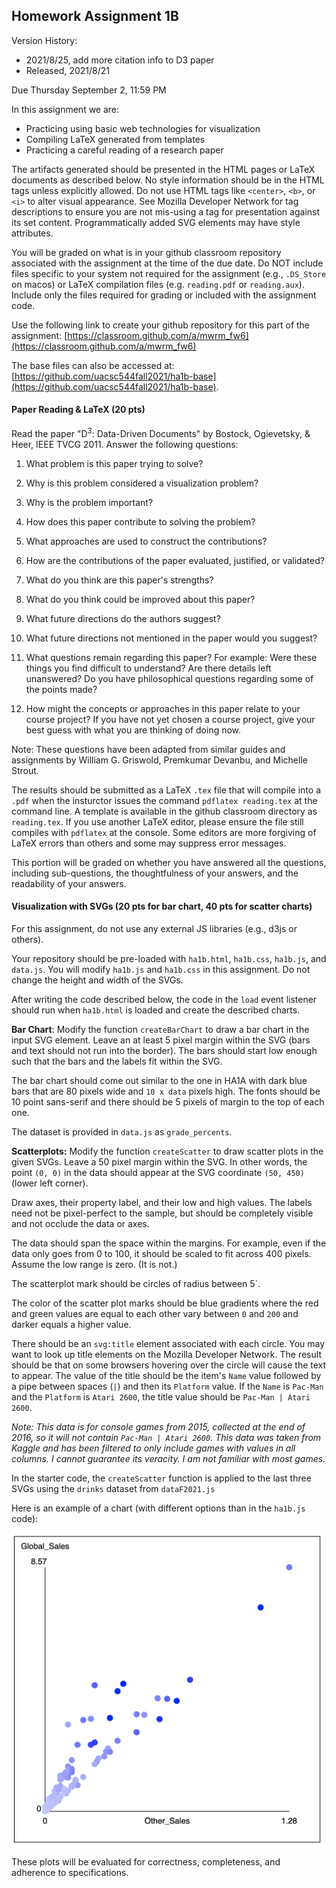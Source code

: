 ## Homework Assignment 1B

Version History: 

- 2021/8/25, add more citation info to D3 paper
- Released, 2021/8/21

Due Thursday September 2, 11:59 PM 


In this assignment we are:

- Practicing using basic web technologies for visualization
- Compiling LaTeX generated from templates
- Practicing a careful reading of a research paper

The artifacts generated should be presented in the HTML pages or LaTeX
documents as described below. No style information should be in the HTML tags
unless explicitly allowed. Do not use HTML tags like `<center>`, `<b>`, or
`<i>` to alter visual appearance. See Mozilla Developer Network for tag
descriptions to ensure you are not mis-using a tag for presentation against
its set content. Programmatically added SVG elements may have style
attributes.

You will be graded on what is in your github classroom repository associated
with the assignment at the time of the due date. Do NOT include files specific
to your system not required for the assignment (e.g., `.DS_Store` on macos) or
LaTeX compilation files (e.g. `reading.pdf` or `reading.aux`). Include only
the files required for grading or included with the assignment code.


Use the following link to create your github repository for this part of the
assignment: [https://classroom.github.com/a/mwrm_fw6](https://classroom.github.com/a/mwrm_fw6)

The base files can also be accessed at: [https://github.com/uacsc544fall2021/ha1b-base](https://github.com/uacsc544fall2021/ha1b-base).

#### Paper Reading & LaTeX (20 pts)

Read the paper "D<sup>3</sup>: Data-Driven Documents" by Bostock, Ogievetsky, & Heer, IEEE TVCG 2011. Answer the following
questions:


1. What problem is this paper trying to solve?

2. Why is this problem considered a visualization problem?

3. Why is the problem important?

4. How does this paper contribute to solving the problem? 

5. What approaches are used to construct the contributions?

6. How are the contributions of the paper evaluated, justified, or validated? 

7. What do you think are this paper's strengths? 

8. What do you think could be improved about this paper?

9. What future directions do the authors suggest? 

10. What future directions not mentioned in the paper would you suggest?

11. What questions remain regarding this paper? For example: Were these things
   you find difficult to understand? Are there details left unanswered? Do you
have philosophical questions regarding some of the points made?

12. How might the concepts or approaches in this paper relate to your course
   project? If you have not yet chosen a course project, give your best guess
with what you are thinking of doing now.

Note: These questions have been adapted from similar guides and assignments by
William G. Griswold, Premkumar Devanbu, and Michelle Strout.

The results should be submitted as a LaTeX `.tex` file that will compile into
a `.pdf` when the insturctor issues the command `pdflatex reading.tex` at the
command line. A template is available in the github classroom directory as
`reading.tex`. If you use another LaTeX editor, please ensure the file still
compiles with `pdflatex` at the console. Some editors are more forgiving of
LaTeX errors than others and some may suppress error messages.

This portion will be graded on whether you have answered all the questions,
including sub-questions, the thoughtfulness of your answers, and the
readability of your answers.


#### Visualization with SVGs (20 pts for bar chart, 40 pts for scatter charts)

For this assignment, do not use any external JS libraries (e.g., d3js or
others). 

Your repository should be pre-loaded with `ha1b.html`, `ha1b.css`, `ha1b.js`,
and `data.js`.  You will modify `ha1b.js` and `ha1b.css` in this assignment.
Do not change the height and width of the SVGs.

After writing the code described below, the code in the `load` event listener
should run when `ha1b.html` is loaded and create the described charts. 

**Bar Chart**: Modify the function `createBarChart` to draw a bar chart in the
input SVG element. Leave an at least 5 pixel margin within the SVG (bars and
text should not run into the border). The bars should start low enough such
that the bars and the labels fit within the SVG. 

The bar chart should come out similar to the one in HA1A with dark blue bars
that are 80 pixels wide and `10 x data` pixels high. The fonts should be 10
point sans-serif and there should be 5 pixels of margin to the top of each
one.

The dataset is provided in `data.js` as `grade_percents`.

**Scatterplots:** Modify the function `createScatter` to draw scatter plots in
the given SVGs.  Leave a 50 pixel margin within the SVG. In other words, the
point `(0, 0)` in the data should appear at the SVG coordinate `(50, 450)`
(lower left corner). 

Draw axes, their property label, and their low and high values. The labels
need not be pixel-perfect to the sample, but should be completely visible and
not occlude the data or axes.

The data should span the space within the margins. For example, even if the
data only goes from 0 to 100, it should be scaled to fit across 400 pixels.
Assume the low range is zero. (It is not.)

The scatterplot mark should be circles of radius between 5`.  

The color of the scatter plot marks should be blue gradients where the red and
green values are equal to each other vary between `0` and `200` and darker
equals a higher value. 

There should be an `svg:title` element associated with each circle. You may
want to look up title elements on the Mozilla Developer Network. The result
should be that on some browsers hovering over the circle will cause the text
to appear. The value of the title should be the item's `Name` value
followed by a pipe between spaces (` | `) and then its `Platform` value. If the `Name` is
`Pac-Man` and the `Platform` is `Atari 2600`, the title value should be
`Pac-Man | Atari 2600`.

*Note: This data is for console games from 2015, collected at the end of 2016,
so it will not contain `Pac-Man | Atari 2600`. This data was taken from Kaggle
and has been filtered to only include games with values in all columns. I
cannot guarantee its veracity. I am not familiar with most games.*

In the starter code, the `createScatter` function is applied to the last three
SVGs using the `drinks` dataset from `dataF2021.js`

Here is an example of a chart (with different options than in the `ha1b.js` code):

<img src="images/544-HA1B-Scatter.png" width=500>


These plots will be evaluated for correctness, completeness, and adherence to
specifications.

